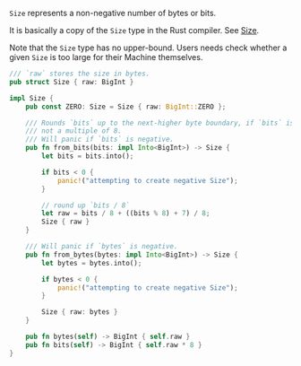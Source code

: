 `Size` represents a non-negative number of bytes or bits.

It is basically a copy of the `Size` type in the Rust compiler.
See [Size](https://doc.rust-lang.org/nightly/nightly-rustc/rustc_target/abi/struct.Size.html).

Note that the `Size` type has no upper-bound.
Users needs check whether a given `Size` is too large for their Machine themselves.

```rust
/// `raw` stores the size in bytes.
pub struct Size { raw: BigInt }

impl Size {
    pub const ZERO: Size = Size { raw: BigInt::ZERO };

    /// Rounds `bits` up to the next-higher byte boundary, if `bits` is
    /// not a multiple of 8.
    /// Will panic if `bits` is negative.
    pub fn from_bits(bits: impl Into<BigInt>) -> Size {
        let bits = bits.into();

        if bits < 0 {
            panic!("attempting to create negative Size");
        }

        // round up `bits / 8`
        let raw = bits / 8 + ((bits % 8) + 7) / 8;
        Size { raw }
    }

    /// Will panic if `bytes` is negative.
    pub fn from_bytes(bytes: impl Into<BigInt>) -> Size {
        let bytes = bytes.into();

        if bytes < 0 {
            panic!("attempting to create negative Size");
        }

        Size { raw: bytes }
    }

    pub fn bytes(self) -> BigInt { self.raw }
    pub fn bits(self) -> BigInt { self.raw * 8 }
}
```
